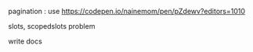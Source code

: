 pagination : use https://codepen.io/nainemom/pen/pZdewv?editors=1010

slots, scopedslots problem

write docs